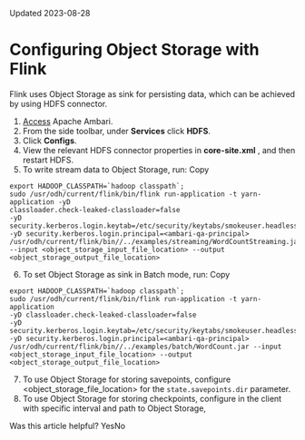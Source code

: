 Updated 2023-08-28
# Configuring Object Storage with Flink
Flink uses Object Storage as sink for persisting data, which can be achieved by using HDFS connector.
  1. [Access](https://docs.oracle.com/en-us/iaas/Content/bigdata/hadoop-odh-open.htm#cluster-ambari) Apache Ambari.
  2. From the side toolbar, under **Services** click **HDFS**.
  3. Click **Configs**.
  4. View the relevant HDFS connector properties in **core-site.xml** , and then restart HDFS.
  5. To write stream data to Object Storage, run:
Copy
```
export HADOOP_CLASSPATH=`hadoop classpath`;
sudo /usr/odh/current/flink/bin/flink run-application -t yarn-application -yD 
classloader.check-leaked-classloader=false 
-yD security.kerberos.login.keytab=/etc/security/keytabs/smokeuser.headless.keytab 
-yD security.kerberos.login.principal=<ambari-qa-principal> 
/usr/odh/current/flink/bin//../examples/streaming/WordCountStreaming.jar 
--input <object_storage_input_file_location> --output <object_storage_output_file_location>

```

  6. To set Object Storage as sink in Batch mode, run:
Copy
```
export HADOOP_CLASSPATH=`hadoop classpath`;
sudo /usr/odh/current/flink/bin/flink run-application -t yarn-application 
-yD classloader.check-leaked-classloader=false 
-yD security.kerberos.login.keytab=/etc/security/keytabs/smokeuser.headless.keytab 
-yD security.kerberos.login.principal=<ambari-qa-principal> 
/usr/odh/current/flink/bin//../examples/batch/WordCount.jar --input 
<object_storage_input_file_location> --output 
<object_storage_output_file_location> 
```

  7. To use Object Storage for storing savepoints, configure <object_storage_file_location> for the `state.savepoints.dir` parameter.
  8. To use Object Storage for storing checkpoints, configure in the client with specific interval and path to Object Storage,


Was this article helpful?
YesNo

